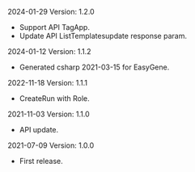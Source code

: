 2024-01-29 Version: 1.2.0
- Support API TagApp.
- Update API ListTemplatesupdate response param.


2024-01-12 Version: 1.1.2
- Generated csharp 2021-03-15 for EasyGene.

2022-11-18 Version: 1.1.1
- CreateRun with Role.

2021-11-03 Version: 1.1.0
- API update.

2021-07-09 Version: 1.0.0
- First release.

